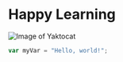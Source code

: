 # Happy Learning
![Image of Yaktocat](https://octodex.github.com/images/yaktocat.png)
``` javascript
var myVar = "Hello, world!";
```
